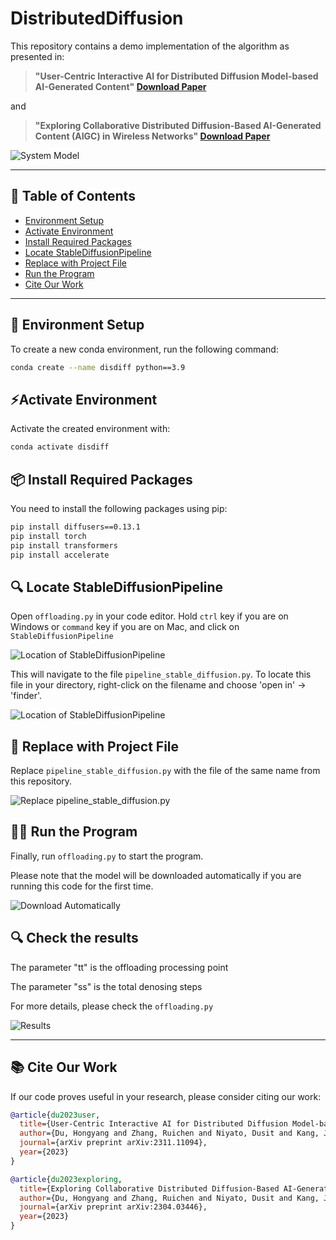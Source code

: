 # DistributedDiffusion

This repository contains a demo implementation of the algorithm as presented in:

> **"User-Centric Interactive AI for Distributed Diffusion Model-based AI-Generated Content" [Download Paper](journal_paper.pdf)**

and

> **"Exploring Collaborative Distributed Diffusion-Based AI-Generated Content (AIGC) in Wireless Networks" [Download Paper](mag_paper.pdf)**

![System Model](readme/img0.png)

---

## 📝 Table of Contents
- [Environment Setup](#-environment-setup)
- [Activate Environment](#-activate-environment)
- [Install Required Packages](#-install-required-packages)
- [Locate StableDiffusionPipeline](#-locate-stablediffusionpipeline)
- [Replace with Project File](#-replace-with-project-file)
- [Run the Program](#-run-the-program)
- [Cite Our Work](#-cite-our-work)

---

## 🔧 Environment Setup
To create a new conda environment, run the following command:

```bash
conda create --name disdiff python==3.9
```
## ⚡Activate Environment
Activate the created environment with:
```bash
conda activate disdiff
```

## 📦 Install Required Packages
You need to install the following packages using pip:
```bash
pip install diffusers==0.13.1
pip install torch
pip install transformers
pip install accelerate
```

## 🔍 Locate StableDiffusionPipeline
Open `offloading.py` in your code editor. Hold `ctrl` key if you are on Windows or `command` key if you are on Mac, and click on `StableDiffusionPipeline`

![Location of StableDiffusionPipeline](readme/img1.png)

This will navigate to the file `pipeline_stable_diffusion.py`. To locate this file in your directory, right-click on the filename and choose 'open in' -> 'finder'.

![Location of StableDiffusionPipeline](readme/img2.png)

## 🔄 Replace with Project File
Replace `pipeline_stable_diffusion.py` with the file of the same name from this repository.

![Replace `pipeline_stable_diffusion.py`](readme/img3.png)

## 🏃‍♀️ Run the Program
Finally, run `offloading.py` to start the program.

 Please note that the model will be downloaded automatically if you are running this code for the first time.
 
![Download Automatically](readme/img4.png)

## 🔍 Check the results

The parameter "tt" is the offloading processing point

The parameter "ss" is the total denosing steps

For more details, please check the `offloading.py`

![Results](readme/img5.png)
 
---

## 📚 Cite Our Work

If our code proves useful in your research, please consider citing our work:

```bibtex
@article{du2023user,
  title={User-Centric Interactive AI for Distributed Diffusion Model-based AI-Generated Content},
  author={Du, Hongyang and Zhang, Ruichen and Niyato, Dusit and Kang, Jiawen and Xiong, Zehui and Cui, Shuguang and Shen, Xuemin and Kim, Dong In},
  journal={arXiv preprint arXiv:2311.11094},
  year={2023}
}
```


```bibtex
@article{du2023exploring,
  title={Exploring Collaborative Distributed Diffusion-Based AI-Generated Content (AIGC) in Wireless Networks},
  author={Du, Hongyang and Zhang, Ruichen and Niyato, Dusit and Kang, Jiawen and Xiong, Zehui and Kim, Dong In and Poor, H Vincent},
  journal={arXiv preprint arXiv:2304.03446},
  year={2023}
}
```
